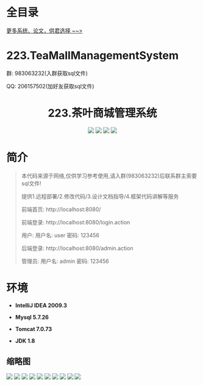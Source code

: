 # 全目录

[更多系统、论文，供君选择 ~~>](https://www.yuque.com/wisebit/blog)

# 223.TeaMallManagementSystem


<p>群: 983063232(入群获取sql文件)</p>
<p>QQ: 206157502(加好友获取sql文件)</p>

<p><h1 align="center">223.茶叶商城管理系统</h1></p>


<p align="center">
	<img src="https://img.shields.io/badge/jdk-1.8-orange.svg"/>
    <img src="https://img.shields.io/badge/spring-5.x-lightgrey.svg"/>
    <img src="https://img.shields.io/badge/springmvc-3.x-blue.svg"/>
    <img src="https://img.shields.io/badge/mybatis-5.x-yellow.svg"/>
</p>

# 简介


> 本代码来源于网络,仅供学习参考使用,请入群(983063232)后联系群主索要sql文件!
>
> 提供1.远程部署/2.修改代码/3.设计文档指导/4.框架代码讲解等服务
> 
> 前端首页: http://localhost:8080/
>
> 前端登录: http://localhost:8080/login.action
>
> 用户: 用户名: user 密码: 123456
>
> 后端登录: http://localhost:8080/admin.action
>
> 管理员: 用户名: admin 密码: 123456

# 环境

- <b>IntelliJ IDEA 2009.3</b>

- <b>Mysql 5.7.26</b>

- <b>Tomcat 7.0.73</b>

- <b>JDK 1.8</b>




## 缩略图

![](https://bitwise.oss-cn-heyuan.aliyuncs.com/2024/9/10/3cf9b2b0-ed87-4b55-9205-f026ae54d900.png)
![](https://bitwise.oss-cn-heyuan.aliyuncs.com/2024/9/10/350e6030-6518-4b97-89e5-4364a4070726.png)
![](https://bitwise.oss-cn-heyuan.aliyuncs.com/2024/9/10/4bad0022-4165-4a3b-ab7f-3a8d658e4d2b.png)
![](https://bitwise.oss-cn-heyuan.aliyuncs.com/2024/9/10/c32e7776-59ea-4c07-934c-20ca4170b6e7.png)
![](https://bitwise.oss-cn-heyuan.aliyuncs.com/2024/9/10/a4b13cc2-e537-4368-b5d2-8f3412d3cd3e.png)
![](https://bitwise.oss-cn-heyuan.aliyuncs.com/2024/9/10/21da515e-3d1a-4216-9660-0ac015fe2729.png)
![](https://bitwise.oss-cn-heyuan.aliyuncs.com/2024/9/10/7d5e69c2-7a05-4dad-bb50-e7cbf86c2236.png)
![](https://bitwise.oss-cn-heyuan.aliyuncs.com/2024/9/10/1b804845-3374-4e0c-832b-88f7fa277517.png)
![](https://bitwise.oss-cn-heyuan.aliyuncs.com/2024/9/10/4853d32c-d72f-47f4-8980-6aa73d775202.png)
![](https://bitwise.oss-cn-heyuan.aliyuncs.com/2024/9/10/aa05f685-cf8f-45d0-bbd1-388c444a580f.png)

